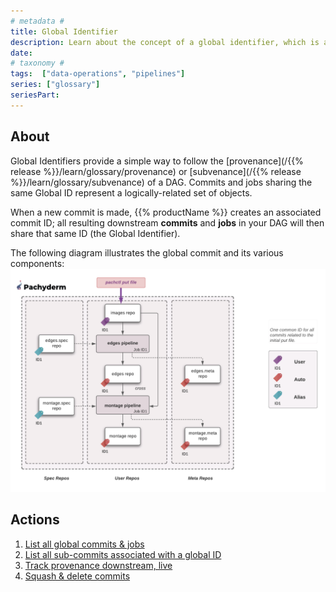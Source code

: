 ```yaml
---
# metadata # 
title: Global Identifier
description: Learn about the concept of a global identifier, which is a unique identifier for a DAG.
date: 
# taxonomy #
tags:  ["data-operations", "pipelines"]
series: ["glossary"]
seriesPart:
--- 
```

## About 

Global Identifiers provide a simple way to follow the [provenance](/{{% release %}}/learn/glossary/provenance) or [subvenance](/{{% release %}}/learn/glossary/subvenance) of a DAG. Commits and jobs sharing the same Global ID represent a logically-related set of objects.

When a new commit is made, {{% productName %}} creates an associated commit ID; all resulting downstream **commits** and **jobs** in your DAG will then share that same ID (the Global Identifier). 

The following diagram illustrates the global commit and its various components:
![global_commit_after_putfile](/images/global_commit_after_putfile.png)

## Actions

1. [List all global commits & jobs](/{{%release%}}/build-dags/provenance-operations/list-globals)
2. [List all sub-commits associated with a global ID](/{{%release%}}/build-dags/provenance-operations/list-sub-commits)
3. [Track provenance downstream, live](/{{%release%}}/build-dags/provenance-operations/track-downstream)
4. [Squash & delete commits](/{{%release%}}/prepare-data/removing-data)



